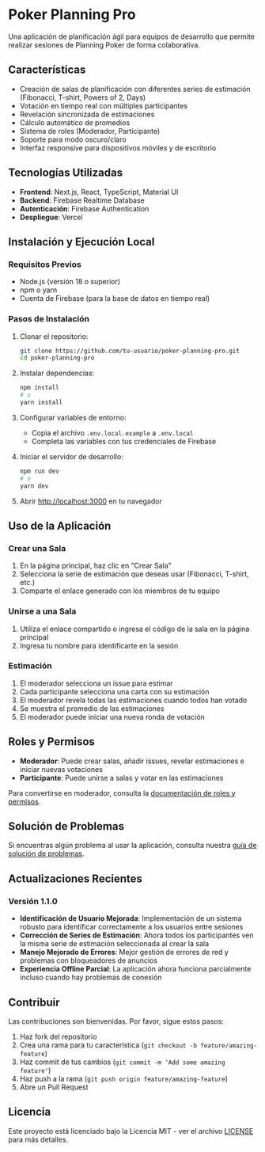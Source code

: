 # Poker Planning Pro

Una aplicación de planificación ágil para equipos de desarrollo que permite realizar sesiones de Planning Poker de forma colaborativa.

## Características

- Creación de salas de planificación con diferentes series de estimación (Fibonacci, T-shirt, Powers of 2, Days)
- Votación en tiempo real con múltiples participantes
- Revelación sincronizada de estimaciones
- Cálculo automático de promedios
- Sistema de roles (Moderador, Participante)
- Soporte para modo oscuro/claro
- Interfaz responsive para dispositivos móviles y de escritorio

## Tecnologías Utilizadas

- **Frontend**: Next.js, React, TypeScript, Material UI
- **Backend**: Firebase Realtime Database
- **Autenticación**: Firebase Authentication
- **Despliegue**: Vercel

## Instalación y Ejecución Local

### Requisitos Previos

- Node.js (versión 18 o superior)
- npm o yarn
- Cuenta de Firebase (para la base de datos en tiempo real)

### Pasos de Instalación

1. Clonar el repositorio:
   ```bash
   git clone https://github.com/tu-usuario/poker-planning-pro.git
   cd poker-planning-pro
   ```

2. Instalar dependencias:
   ```bash
   npm install
   # o
   yarn install
   ```

3. Configurar variables de entorno:
   - Copia el archivo `.env.local.example` a `.env.local`
   - Completa las variables con tus credenciales de Firebase

4. Iniciar el servidor de desarrollo:
   ```bash
   npm run dev
   # o
   yarn dev
   ```

5. Abrir [http://localhost:3000](http://localhost:3000) en tu navegador

## Uso de la Aplicación

### Crear una Sala

1. En la página principal, haz clic en "Crear Sala"
2. Selecciona la serie de estimación que deseas usar (Fibonacci, T-shirt, etc.)
3. Comparte el enlace generado con los miembros de tu equipo

### Unirse a una Sala

1. Utiliza el enlace compartido o ingresa el código de la sala en la página principal
2. Ingresa tu nombre para identificarte en la sesión

### Estimación

1. El moderador selecciona un issue para estimar
2. Cada participante selecciona una carta con su estimación
3. El moderador revela todas las estimaciones cuando todos han votado
4. Se muestra el promedio de las estimaciones
5. El moderador puede iniciar una nueva ronda de votación

## Roles y Permisos

- **Moderador**: Puede crear salas, añadir issues, revelar estimaciones e iniciar nuevas votaciones
- **Participante**: Puede unirse a salas y votar en las estimaciones

Para convertirse en moderador, consulta la [documentación de roles y permisos](docs/roles-and-permissions.md).

## Solución de Problemas

Si encuentras algún problema al usar la aplicación, consulta nuestra [guía de solución de problemas](docs/troubleshooting.md).

## Actualizaciones Recientes

### Versión 1.1.0

- **Identificación de Usuario Mejorada**: Implementación de un sistema robusto para identificar correctamente a los usuarios entre sesiones
- **Corrección de Series de Estimación**: Ahora todos los participantes ven la misma serie de estimación seleccionada al crear la sala
- **Manejo Mejorado de Errores**: Mejor gestión de errores de red y problemas con bloqueadores de anuncios
- **Experiencia Offline Parcial**: La aplicación ahora funciona parcialmente incluso cuando hay problemas de conexión

## Contribuir

Las contribuciones son bienvenidas. Por favor, sigue estos pasos:

1. Haz fork del repositorio
2. Crea una rama para tu característica (`git checkout -b feature/amazing-feature`)
3. Haz commit de tus cambios (`git commit -m 'Add some amazing feature'`)
4. Haz push a la rama (`git push origin feature/amazing-feature`)
5. Abre un Pull Request

## Licencia

Este proyecto está licenciado bajo la Licencia MIT - ver el archivo [LICENSE](LICENSE) para más detalles.

